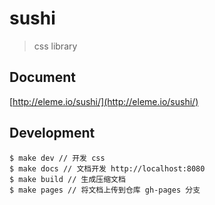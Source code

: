 # sushi
> css library

## Document
[http://eleme.io/sushi/](http://eleme.io/sushi/)

## Development

```
$ make dev // 开发 css
$ make docs // 文档开发 http://localhost:8080
$ make build // 生成压缩文档
$ make pages // 将文档上传到仓库 gh-pages 分支
```
